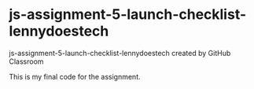 # js-assignment-5-launch-checklist-lennydoestech
js-assignment-5-launch-checklist-lennydoestech created by GitHub Classroom

This is my final code for the assignment.
